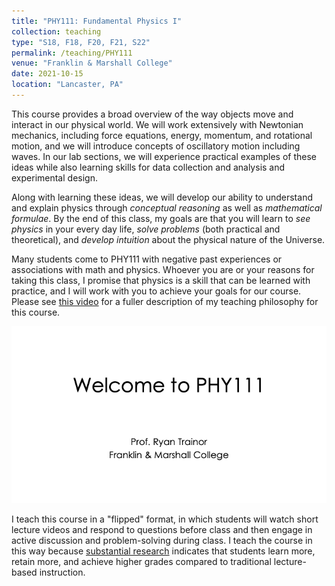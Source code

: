 ```yaml
---
title: "PHY111: Fundamental Physics I"
collection: teaching
type: "S18, F18, F20, F21, S22"
permalink: /teaching/PHY111
venue: "Franklin & Marshall College"
date: 2021-10-15
location: "Lancaster, PA"
---
```


This course provides a broad overview of the way objects move and interact in our physical world.  We will work extensively with Newtonian mechanics, including force equations, energy, momentum, and rotational motion, and we will introduce concepts of oscillatory motion including waves. In our lab sections, we will experience practical examples of these ideas while also learning skills for data collection and analysis and experimental design.

Along with learning these ideas, we will develop our ability to understand and explain physics through *conceptual reasoning* as well as *mathematical formulae*. By the end of this class, my goals are that you will learn to *see physics* in your every day life, *solve problems* (both practical and theoretical), and *develop intuition* about the physical nature of the Universe.

Many students come to PHY111 with negative past experiences or associations with math and physics. Whoever you are or your reasons for taking this class, I promise that physics is a skill that can be learned with practice, and I will work with you to achieve your goals for our course. Please see [this video](https://drive.google.com/file/d/1Rup7_DPw0Zf8_cvyi4DnaEbiyyIuhoki/view?usp=sharing) for a fuller description of my teaching philosophy for this course.

<!--<video src="https://drive.google.com/file/d/1Rup7_DPw0Zf8_cvyi4DnaEbiyyIuhoki/preview" width=640 height=480/>-->



[![Welcome to PHY111](../images/PHY111-Lec01.png)](https://drive.google.com/file/d/1Rup7_DPw0Zf8_cvyi4DnaEbiyyIuhoki/preview?width=640&height=480)

I teach this course in a "flipped" format, in which students will watch short lecture videos and respond to questions before class and then engage in active discussion and problem-solving during class. I teach the course in this way because [substantial research](https://www.harvardmagazine.com/2012/03/twilight-of-the-lecture) indicates that students learn more, retain more, and achieve higher grades compared to traditional lecture-based instruction.

